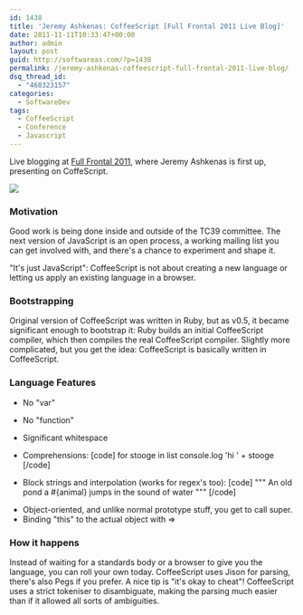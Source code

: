 ```yaml
---
id: 1438
title: 'Jeremy Ashkenas: CoffeeScript [Full Frontal 2011 Live Blog]'
date: 2011-11-11T10:33:47+00:00
author: admin
layout: post
guid: http://softwareas.com/?p=1438
permalink: /jeremy-ashkenas-coffeescript-full-frontal-2011-live-blog/
dsq_thread_id:
  - "468323157"
categories:
  - SoftwareDev
tags:
  - CoffeeScript
  - Conference
  - Javascript
---
```

Live blogging at [Full Frontal 2011](http://2011.full-frontal.org/), where 
Jeremy Ashkenas is first up, presenting on CoffeScript.

![](http://s1-03.twitpicproxy.com/photos/large/445113979.jpg)

### Motivation

Good work is being done inside and outside of the TC39 committee. The next
version of JavaScript is an open process, a working mailing list you can get
involved with, and there's a chance to experiment and shape it.

"It's just JavaScript": CoffeeScript is not about creating a new language or
letting us apply an existing language in a browser.

### Bootstrapping

Original version of CoffeeScript was written in Ruby, but as v0.5, it became 
significant enough to bootstrap it: Ruby builds an initial CoffeeScript
compiler, which then compiles the real CoffeeScript compiler. Slightly more
complicated, but you get the idea: CoffeeScript is basically written in 
CoffeeScript.

### Language Features

* No "var"
* No "function"
* Significant whitespace
* Comprehensions:
[code]
  for stooge in list
    console.log 'hi ' + stooge
[/code]

* Block strings and interpolation  (works for regex's too):
[code]
"""
An old pond
a #{animal} jumps in
the sound of water
"""
[/code]
<ul>
<li> Object-oriented, and unlike normal prototype stuff, you get to call super.
<li> Binding "this" to the actual object with =&gt;
</ul>

### How it happens

Instead of waiting for a standards body or a browser to give you the language, 
you can roll your own today. CoffeeScript uses Jison for parsing, there's also 
Pegs if you prefer. A nice tip is "it's okay to cheat"! CoffeeScript uses a 
strict tokeniser to disambiguate, making the parsing much easier than if it 
allowed all sorts of ambiguities.